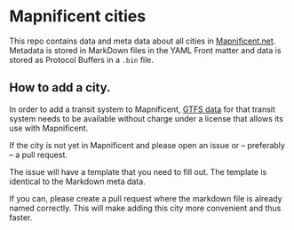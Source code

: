 # Mapnificent cities

This repo contains data and meta data about all cities in [Mapnificent.net](http://www.mapnificent.net/). Metadata is stored in MarkDown files in the YAML Front matter and data is stored as Protocol Buffers in a `.bin` file.

## How to add a city.

In order to add a transit system to Mapnificent, [GTFS data](https://developers.google.com/transit/gtfs/) for that transit system needs to be available without charge under a license that allows its use with Mapnificent.

If the city is not yet in Mapnificent and please open an issue or – preferably – a pull request.

The issue will have a template that you need to fill out. The template is identical to the Markdown meta data.

If you can, please create a pull request where the markdown file is already named correctly. This will make adding this city more convenient and thus faster.
